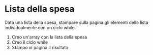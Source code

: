 # Lista della spesa

Data una lista della spesa, stampare sulla pagina gli elementi della lista individualmente con un ciclo while.

1. Creo un'array con la lista della spesa
2. Creo il ciclo while
3. Stampo in pagina il risultato